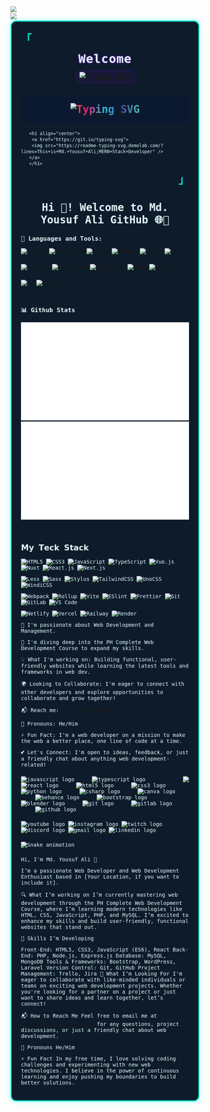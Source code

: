 
<img src="https://github.com/yousufali156/yousufali156/blob/main/Yousufali156.png"/>








<br/>

<img src="https://github.com/yousufali156/yousufali156/blob/main/Yousufali156.png?raw=true"/>




<div style="font-family: 'Iosevka', monospace; background: #0d1b2a; padding: 25px; border: 3px solid #00f5d4; border-radius: 15px; max-width: 800px; margin: 0 auto; color: #e0fbfc; box-shadow: 0 0 15px rgba(0, 245, 212, 0.3);">

 <p align="left" style="font-size: 28px; color: #00f5d4; margin: 0;">
    <strong><samp>「</samp></strong>
  </p>

  <p align="center" style="margin: 15px 0;">
    <samp>
      <b style="font-size: 32px; color: #e0fbfc; letter-spacing: 1px; text-shadow: 0 0 5px #7209b7;">Welcome</b>
      <br />
      <br />
      <span style="color: #7209b7; font-weight: bold; font-size: 20px; background: rgba(114, 9, 183, 0.1); padding: 2px 8px; border-radius: 5px; box-shadow: 0 0 10px rgba(114, 9, 183, 0.5);">
  <a href="https://git.io/typing-svg"><img src="https://readme-typing-svg.demolab.com?font=Fira+Code&pause=1000&color=F72C94&width=435&lines=This+is+Md.+Yousuf+Ali;MERN+Stack+Developer" alt="Typing SVG" /></a>
  </p>

       
  <a href="https://git.io/typing-svg">
   <h1 align="center" style="background-color:#0a1930; padding: 20px; border-radius: 10px;">
    <img 
      src="https://readme-typing-svg.demolab.com/?lines=This+is+Md.+Yousuf+Ali;MERN+Stack+Developer&center=true&width=600&height=45&font=Fira+Code&color=FAD000&vCenter=true&size=25&pause=1000&multiline=true" 
      alt="Typing SVG" 
      style="background: linear-gradient(to right, #FF512F, #DD2476, #24C6DC, #514A9D, #43C6AC); -webkit-background-clip: text; color: transparent;" 
    />
    </h1>
  </a>



       <h1 align="center">
        <a href="https://git.io/typing-svg">
        <img src="https://readme-typing-svg.demolab.com/?lines=This+is+Md.+Yousuf+Ali;MERN+Stack+Developer" />
       </a>
       </h1>


  <p align="right" style="font-size: 28px; color: #00f5d4; margin: 0;">
    <strong><samp>」</samp></strong>
  </p>






<h1 align="center">Hi 👋!  Welcome to Md. Yousuf Ali GitHub 🌐🚾</h1>



### 🔨 Languages and Tools:
<a href="https://pytorch.org/" target="_blank"> <img align="left" src="https://raw.githubusercontent.com/rahul-jha98/github_readme_icons/main/language_and_tools/square/pytorch/pytorch.svg" alt="pytorch" height="42px"/> </a> 
<a href="https://www.tensorflow.org" target="_blank"> <img align="left" src="https://raw.githubusercontent.com/rahul-jha98/github_readme_icons/main/language_and_tools/square/tensorflow/tensorflow.svg" alt="tensorflow" height="42px"/> </a> 
<a href="https://www.python.org" target="_blank"><img align="left" alt="Python" height ="42px" src="https://raw.githubusercontent.com/rahul-jha98/github_readme_icons/main/language_and_tools/square/python/python.svg"></a>
<a href="https://developer.android.com" target="_blank"> <img align="left" alt="Android" height ="42px" src="https://raw.githubusercontent.com/rahul-jha98/github_readme_icons/main/language_and_tools/square/android/android.svg"> </a>
<a href="https://kotlinlang.org" target="_blank"><img align="left" alt="Kotlin" height ="42px" src="https://raw.githubusercontent.com/rahul-jha98/github_readme_icons/main/language_and_tools/square/kotlin/kotlin.svg"></a>
<a href="https://www.java.com" target="_blank"><img align="left" alt="Java" height ="42px" src="https://raw.githubusercontent.com/rahul-jha98/github_readme_icons/main/language_and_tools/square/java/java.svg"></a>
<a href="https://firebase.google.com/" target="_blank"> <img align="left" src="https://raw.githubusercontent.com/rahul-jha98/github_readme_icons/main/language_and_tools/square/firebase/firebase.svg" alt="firebase" height ="42px"/> </a>
<a href="https://developer.mozilla.org/en-US/docs/Web/JavaScript" target="_blank"> <img align="left" alt="JavaScript" height ="42px"  src="https://raw.githubusercontent.com/rahul-jha98/github_readme_icons/main/language_and_tools/square/javascript/javascript.svg"> </a>
<a href="https://www.typescriptlang.org/" target="_blank"><img align="left" alt="Typescirpt" height ="42px" src="https://raw.githubusercontent.com/rahul-jha98/github_readme_icons/main/language_and_tools/square/typescript/typescript.svg"></a>
<a href="https://reactjs.org/" target="_blank"> <img align="left" alt="React" height ="42px" src="https://raw.githubusercontent.com/rahul-jha98/github_readme_icons/main/language_and_tools/square/react/react.svg"></a>
<a href="https://nodejs.org" target="_blank"><img align="left" alt="Node.js" height ="42px" src="https://raw.githubusercontent.com/rahul-jha98/github_readme_icons/main/language_and_tools/square/node/node.svg"></a>
<a href="https://git-scm.com/" target="_blank"> <img src="https://raw.githubusercontent.com/rahul-jha98/github_readme_icons/main/language_and_tools/square/git-scm/git-scm.svg" align="left" alt="git" height='42px'/> </a>
<a href="https://www.figma.com/" target="_blank"> <img src="https://raw.githubusercontent.com/rahul-jha98/github_readme_icons/main/language_and_tools/square/figma/figma.svg" alt="figma" height='42px'/> </a>

<br>



### 📊 Github Stats
<a href='https://github.com/yousufali156/github-stats-transparent'>
  
![Stats Overview](https://raw.githubusercontent.com/rahul-jha98/github-stats-transparent/output/generated/overview.svg)
![Most Used Languages](https://raw.githubusercontent.com/rahul-jha98/github-stats-transparent/output/generated/languages.svg)

</a>

<br>



## 𝗠𝘆 𝗧𝗲𝗰𝗸 𝗦𝘁𝗮𝗰𝗸

![HTML5](https://img.shields.io/badge/-HTML5-%23E44D27?style=flat-square&logo=html5&logoColor=ffffff)
![CSS3](https://img.shields.io/badge/-CSS3-%231572B6?style=flat-square&logo=css3)
![JavaScript](https://img.shields.io/badge/-JavaScript-%23F7DF1C?style=flat-square&logo=javascript&logoColor=000000&labelColor=%23F7DF1C&color=%23FFCE5A)
![TypeScript](https://img.shields.io/badge/-TypeScript-007ACC?style=flat-square&logo=typescript&logoColor=white)
![Vue.js](https://img.shields.io/badge/-Vue.js-%232c3e50?style=flat-square&logo=vuedotjs)
![Nuxt](https://img.shields.io/badge/-Nuxt.js-%23282C34?style=flat-square&logo=nuxtdotjs)
![React.js](https://img.shields.io/badge/-React.js-%23282C34?style=flat-square&logo=react)
![Next.js](https://img.shields.io/badge/-Next.js-%23000000?style=flat-square&logo=nextdotjs)

![Less](https://img.shields.io/badge/-Less-%231d365d?style=flat-square&logo=less&logoColor=ffffff)
![Sass](https://img.shields.io/badge/-Sass-%23CC6699?style=flat-square&logo=sass&logoColor=ffffff)
![Stylus](https://img.shields.io/badge/-Stylus-%23333333?style=flat-square&logo=stylus)
![TailwindCSS](https://img.shields.io/badge/-TailwindCSS-%231a202c?style=flat-square&logo=tailwind-css)
![UnoCSS](https://img.shields.io/badge/-UnoCSS-%23333333?style=flat-square&logo=unocss)
![WindiCSS](https://img.shields.io/badge/-WindiCSS-%23000000?style=flat-square&logo=tailwind-css&&logoColor=48B0F1)

![Webpack](https://img.shields.io/badge/-Webpack-%232C3A42?style=flat-square&logo=webpack)
![Rollup](https://img.shields.io/badge/-Rollup-%23EC4A3F?style=flat-square&logo=rollupdotjs&logoColor=ffffff)
![Vite](https://img.shields.io/badge/-Vite-%23646CFF?style=flat-square&logo=vite&logoColor=ffffff)
![ESlint](https://img.shields.io/badge/-ESLint-%234B32C3?style=flat-square&logo=eslint)
![Prettier](https://img.shields.io/badge/-Prettier-%23F7B93E?style=flat-square&logo=prettier&logoColor=ffffff)
![Git](https://img.shields.io/badge/-Git-%23F05032?style=flat-square&logo=git&logoColor=%23ffffff)
![GitLab](https://img.shields.io/badge/-GitLab-FCA121?style=flat-square&logo=gitlab)
![VS Code](https://img.shields.io/badge/-VSCode-%23007ACC?style=flat-square&logo=visual-studio-code)

![Netlify](https://img.shields.io/badge/-Netlify-%2300C7B7?style=flat-square&logo=netlify&logoColor=ffffff)
![Vercel](https://img.shields.io/badge/-Vercel-%23ffffff?style=flat-square&logo=vercel&logoColor=000000)
![Railway](https://img.shields.io/badge/-Railway-%230B0D0E?style=flat-square&logo=railway)
![Render](https://img.shields.io/badge/-Render-%2346E3B7?style=flat-square&logo=render&logoColor=ffffff)












👋 I'm passionate about Web Development and Management.

🌱 I'm diving deep into the PH Complete Web Development Course to expand my skills.

💡 What I'm working on: Building functional, user-friendly websites while learning the latest tools and frameworks in web dev.

🌍 Looking to Collaborate: I'm eager to connect with other developers and explore opportunities to collaborate and grow together!

📬 Reach me: yousufwebwork@gmail.com

🎯 Pronouns: He/Him

⚡ Fun Fact: I'm a web developer on a mission to make the web a better place, one line of code at a time.

💕 Let's Connect: I'm open to ideas, feedback, or just a friendly chat about anything web development-related!


<!---
yousufali156/yousufali156 is a ✨ special ✨ repository because its `README.md` (this file) appears on your GitHub profile.
You can click the Preview link to take a look at your changes.
--->






###

<img align="right" height="121" src="https://media2.giphy.com/media/v1.Y2lkPTc5MGI3NjExenB6YXBydzNpdWhicnc2dXFleWltNGc0OHI1cW9waDB6N3AxMHg5dSZlcD12MV9pbnRlcm5hbF9naWZfYnlfaWQmY3Q9Zw/Rjub7AIEIbXT0tzbr3/giphy.gif"  />

###

<div align="left">
  <img src="https://cdn.jsdelivr.net/gh/devicons/devicon/icons/javascript/javascript-original.svg" height="30" alt="javascript logo"  />
  <img width="30" />
  <img src="https://cdn.jsdelivr.net/gh/devicons/devicon/icons/typescript/typescript-original.svg" height="30" alt="typescript logo"  />
  <img width="30" />
  <img src="https://cdn.jsdelivr.net/gh/devicons/devicon/icons/react/react-original.svg" height="30" alt="react logo"  />
  <img width="30" />
  <img src="https://cdn.jsdelivr.net/gh/devicons/devicon/icons/html5/html5-original.svg" height="30" alt="html5 logo"  />
  <img width="30" />
  <img src="https://cdn.jsdelivr.net/gh/devicons/devicon/icons/css3/css3-original.svg" height="30" alt="css3 logo"  />
  <img width="30" />
  <img src="https://cdn.jsdelivr.net/gh/devicons/devicon/icons/python/python-original.svg" height="30" alt="python logo"  />
  <img width="30" />
  <img src="https://cdn.jsdelivr.net/gh/devicons/devicon/icons/csharp/csharp-original.svg" height="30" alt="csharp logo"  />
  <img width="30" />
  <img src="https://cdn.jsdelivr.net/gh/devicons/devicon/icons/canva/canva-original.svg" height="30" alt="canva logo"  />
  <img width="30" />
  <img src="https://cdn.jsdelivr.net/gh/devicons/devicon/icons/behance/behance-original.svg" height="30" alt="behance logo"  />
  <img width="30" />
  <img src="https://cdn.jsdelivr.net/gh/devicons/devicon/icons/bootstrap/bootstrap-original.svg" height="30" alt="bootstrap logo"  />
  <img width="30" />
  <img src="https://cdn.jsdelivr.net/gh/devicons/devicon/icons/blender/blender-original.svg" height="30" alt="blender logo"  />
  <img width="30" />
  <img src="https://cdn.jsdelivr.net/gh/devicons/devicon/icons/git/git-original.svg" height="30" alt="git logo"  />
  <img width="30" />
  <img src="https://cdn.jsdelivr.net/gh/devicons/devicon/icons/gitlab/gitlab-original.svg" height="30" alt="gitlab logo"  />
  <img width="30" />
  <img src="https://cdn.jsdelivr.net/gh/devicons/devicon/icons/github/github-original.svg" height="30" alt="github logo"  />
</div>

###

<div align="left">
  <img src="https://img.shields.io/static/v1?message=Youtube&logo=youtube&label=&color=FF0000&logoColor=white&labelColor=&style=for-the-badge" height="35" alt="youtube logo"  />
  <img src="https://img.shields.io/static/v1?message=Instagram&logo=instagram&label=&color=E4405F&logoColor=white&labelColor=&style=for-the-badge" height="35" alt="instagram logo"  />
  <img src="https://img.shields.io/static/v1?message=Twitch&logo=twitch&label=&color=9146FF&logoColor=white&labelColor=&style=for-the-badge" height="35" alt="twitch logo"  />
  <img src="https://img.shields.io/static/v1?message=Discord&logo=discord&label=&color=7289DA&logoColor=white&labelColor=&style=for-the-badge" height="35" alt="discord logo"  />
  <img src="https://img.shields.io/static/v1?message=Gmail&logo=gmail&label=&color=D14836&logoColor=white&labelColor=&style=for-the-badge" height="35" alt="gmail logo"  />
  <img src="https://img.shields.io/static/v1?message=LinkedIn&logo=linkedin&label=&color=0077B5&logoColor=white&labelColor=&style=for-the-badge" height="35" alt="linkedin logo"  />
</div>

###

<img src="https://raw.githubusercontent.com/YFonline24/YFonline24/output/snake.svg" alt="Snake animation" />

###






































Hi, I'm Md. Yousuf Ali 👋

I’m a passionate Web Developer and Web Development Enthusiast based in [Your Location, if you want to include it].

🔍 What I’m working on
I’m currently mastering web development through the PH Complete Web Development Course, where I’m learning modern technologies like HTML, CSS, JavaScript, PHP, and MySQL. I’m excited to enhance my skills and build user-friendly, functional websites that stand out.

🌱 Skills I’m Developing

Front-End: HTML5, CSS3, JavaScript (ES6), React
Back-End: PHP, Node.js, Express.js
Database: MySQL, MongoDB
Tools & Frameworks: Bootstrap, WordPress, Laravel
Version Control: Git, GitHub
Project Management: Trello, Jira
💬 What I’m Looking For
I'm eager to collaborate with like-minded individuals or teams on exciting web development projects. Whether you're looking for a partner on a project or just want to share ideas and learn together, let’s connect!

📬 How to Reach Me
Feel free to email me at yousufwebwork@gmail.com for any questions, project discussions, or just a friendly chat about web development.

🎯 Pronouns
He/Him

⚡ Fun Fact
In my free time, I love solving coding challenges and experimenting with new web technologies. I believe in the power of continuous learning and enjoy pushing my boundaries to build better solutions.
